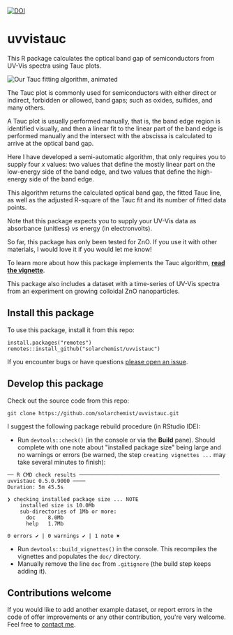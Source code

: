 [![DOI](https://zenodo.org/badge/DOI/10.5281/zenodo.7352997.svg)](https://doi.org/10.5281/zenodo.5814054)

# uvvistauc

This R package calculates the optical band gap of semiconductors from UV-Vis spectra
using Tauc plots.

![Our Tauc fitting algorithm, animated](https://raw.githubusercontent.com/solarchemist/uvvistauc/master/man/figures/animation.gif)

The Tauc plot is commonly used for semiconductors with either direct or indirect,
forbidden or allowed, band gaps; such as oxides, sulfides, and many others.

A Tauc plot is usually performed manually, that is, the band edge region is identified
visually, and then a linear fit to the linear part of the band edge is performed manually
and the intersect with the abscissa is calculated to arrive at the optical band gap.

Here I have developed a semi-automatic algorithm, that only requires you to supply
four *x* values: two values that define the mostly linear part on the low-energy side
of the band edge, and two values that define the high-energy side of the band edge.

This algorithm returns the calculated optical band gap,
the fitted Tauc line, as well as the adjusted R-square of the Tauc fit and
its number of fitted data points.

Note that this package expects you to supply your UV-Vis data as
absorbance (unitless) *vs* energy (in electronvolts).

So far, this package has only been tested for ZnO.
If you use it with other materials, I would love it if you would let me know!

To learn more about how this package implements the Tauc algorithm,
**[read the vignette](https://htmlpreview.github.io/?https://github.com/solarchemist/uvvistauc/blob/master/doc/intro.html)**.

This package also includes a dataset with a time-series of UV-Vis spectra from an experiment
on growing colloidal ZnO nanoparticles.


## Install this package

To use this package, install it from this repo:

```
install.packages("remotes")
remotes::install_github("solarchemist/uvvistauc")
```

If you encounter bugs or have questions
[please open an issue](https://github.com/solarchemist/uvvistauc/issues).


## Develop this package

Check out the source code from this repo:
```
git clone https://github.com/solarchemist/uvvistauc.git
```

I suggest the following package rebuild procedure (in RStudio IDE):

+ Run `devtools::check()` (in the console or via the **Build** pane).
  Should complete with one note about "installed package size" being large
  and no warnings or errors (be warned, the step `creating vignettes ...` may
  take several minutes to finish):
```
── R CMD check results ───────────────────────────────────────────── uvvistauc 0.5.0.9000 ────
Duration: 5m 45.5s

❯ checking installed package size ... NOTE
    installed size is 10.0Mb
    sub-directories of 1Mb or more:
      doc    8.0Mb
      help   1.7Mb

0 errors ✔ | 0 warnings ✔ | 1 note ✖
```
+ Run `devtools::build_vignettes()` in the console. This recompiles the vignettes
  and populates the `doc/` directory.
+ Manually remove the line `doc` from `.gitignore` (the build step keeps adding it).



## Contributions welcome

If you would like to add another example dataset, or report errors in the code
of offer improvements or any other contribution, you're very welcome.
Feel free to [contact me](https://solarchemist.se/contact/).
